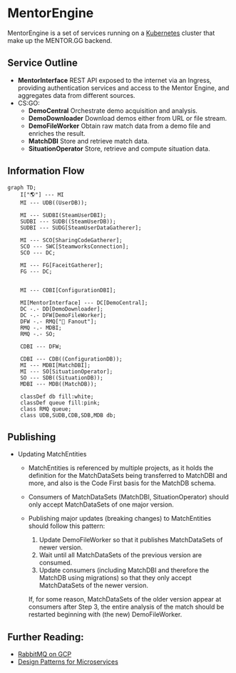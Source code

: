 # MentorEngine

MentorEngine is a set of services running on a [Kubernetes][K8] cluster that make up the MENTOR.GG backend.

## Service Outline

- **MentorInterface**
    REST API exposed to the internet via an Ingress, providing authentication services and access to the Mentor Engine, and aggregates data from different sources.
- CS:GO:
    - **DemoCentral**
        Orchestrate demo acquisition and analysis.
    - **DemoDownloader**
        Download demos either from URL or file stream.
    - **DemoFileWorker**
        Obtain raw match data from a demo file and enriches the result.
    - **MatchDBI**
        Store and retrieve match data.
    - **SituationOperator**
        Store, retrieve and compute situation data.

## Information Flow

```mermaid
graph TD;
    I["🌎"] --- MI
    MI --- UDB((UserDB));
    
    MI --- SUDBI(SteamUserDBI);
    SUDBI --- SUDB((SteamUserDB));
    SUDBI --- SUDG[SteamUserDataGatherer];
    
    MI --- SCO[SharingCodeGatherer];
    SCO --- SWC[SteamworksConnection];
    SCO --- DC;
    
    MI --- FG[FaceitGatherer];
    FG --- DC;
    
    
    MI --- CDBI[ConfigurationDBI];
    
    MI[MentorInterface] --- DC[DemoCentral];
    DC -.- DD[DemoDownloader];
    DC -.- DFW[DemoFileWorker];
    DFW -.- RMQ["🐰 Fanout"];
    RMQ -.- MDBI;
    RMQ -.- SO;
    
    CDBI --- DFW;

    CDBI --- CDB((ConfigurationDB));
    MI --- MDBI[MatchDBI];
    MI --- SO[SituationOperator];
    SO --- SDB((SituationDB));
    MDBI --- MDB((MatchDB));

    classDef db fill:white;
    classDef queue fill:pink;
    class RMQ queue;
    class UDB,SUDB,CDB,SDB,MDB db;
```

## Publishing
- Updating MatchEntities
    - MatchEntities is referenced by multiple projects, as it holds the definition for the MatchDataSets being transferred to MatchDBI and more, and also is the Code First basis for the MatchDB schema.
    - Consumers of MatchDataSets (MatchDBI, SituationOperator) should only accept MatchDataSets of one major version.
    

    - Publishing major updates (breaking changes) to MatchEntities should follow this pattern:
        1. Update DemoFileWorker so that it publishes MatchDataSets of newer version.
        2. Wait until all MatchDataSets of the previous version are consumed.
        3. Update consumers (including MatchDBI and therefore the MatchDB using migrations) so that they only accept MatchDataSets of the newer version.
        
        If, for some reason, MatchDataSets of the older version appear at consumers after Step 3, the entire analysis of the match should be restarted beginning with (the new) DemoFileWorker.

## Further Reading:

- [RabbitMQ on GCP](https://github.com/GoogleCloudPlatform/click-to-deploy/blob/master/k8s/rabbitmq/README.md)
- [Design Patterns for Microservices](https://dzone.com/articles/design-patterns-for-microservices)

[K8]: https://kubernetes.io/
